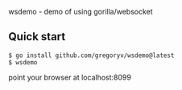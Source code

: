 wsdemo - demo of using gorilla/websocket

## Quick start

    $ go install github.com/gregoryv/wsdemo@latest
    $ wsdemo

point your browser at localhost:8099
